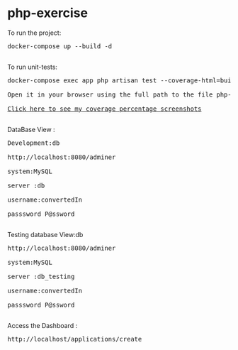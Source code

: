 # php-exercise
To run the project:
<pre>
docker-compose up --build -d<br>
</pre>

To run unit-tests:
<pre>
docker-compose exec app php artisan test --coverage-html=build/coverage <br>
Open it in your browser using the full path to the file php-exercise/build/coverage/index.html <br>
<a href="https://drive.google.com/drive/folders/1m2Gpoc_bJZPb_xVrvbw5mu4M36HuELgL?usp=sharing">Click here to see my coverage percentage screenshots</a>

</pre>

DataBase View :<br>
<pre>
Development:db<br>
http://localhost:8080/adminer<br>
system:MySQL<br>
server :db<br>
username:convertedIn<br>
passsword P@ssword<br>
</pre>
Testing database View:db<br>
<pre>
http://localhost:8080/adminer<br>
system:MySQL<br>
server :db_testing<br>
username:convertedIn<br>
passsword P@ssword<br>
</pre>
Access the Dashboard : 
<pre>
http://localhost/applications/create
</pre>
